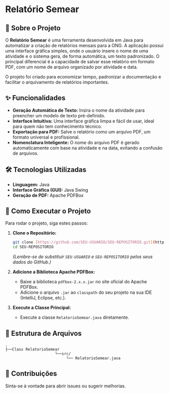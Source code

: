 # Relatório Semear

## 📝 Sobre o Projeto

O **Relatório Semear** é uma ferramenta desenvolvida em Java para automatizar a criação de relatórios mensais para a ONG. A aplicação possui uma interface gráfica simples, onde o usuário insere o nome de uma atividade e o sistema gera, de forma automática, um texto padronizado. O principal diferencial é a capacidade de salvar esse relatório em formato PDF, com um nome de arquivo organizado por atividade e data.

O projeto foi criado para economizar tempo, padronizar a documentação e facilitar o arquivamento de relatórios importantes.

## ✨ Funcionalidades

- **Geração Automática de Texto:** Insira o nome da atividade para preencher um modelo de texto pré-definido.
- **Interface Intuitiva:** Uma interface gráfica limpa e fácil de usar, ideal para quem não tem conhecimento técnico.
- **Exportação para PDF:** Salve o relatório como um arquivo PDF, um formato universal e profissional.
- **Nomenclatura Inteligente:** O nome do arquivo PDF é gerado automaticamente com base na atividade e na data, evitando a confusão de arquivos.

## 🛠️ Tecnologias Utilizadas

- **Linguagem:** Java
- **Interface Gráfica (GUI):** Java Swing
- **Geração de PDF:** Apache PDFBox

## 🚀 Como Executar o Projeto

Para rodar o projeto, siga estes passos:

1.  **Clone o Repositório:**
    ```bash
    git clone [https://github.com/SEU-USUARIO/SEU-REPOSITORIO.git](https://github.com/SEU-USUARIO/SEU-REPOSITORIO.git)
    cd SEU-REPOSITORIO
    ```
    *(Lembre-se de substituir `SEU-USUARIO` e `SEU-REPOSITORIO` pelos seus dados do GitHub.)*

2.  **Adicione a Biblioteca Apache PDFBox:**
    - Baixe a biblioteca `pdfbox-2.x.x.jar` no site oficial do Apache PDFBox.
    - Adicione o arquivo `.jar` ao `classpath` do seu projeto na sua IDE (IntelliJ, Eclipse, etc.).

3.  **Execute a Classe Principal:**
    - Execute a classe `RelatorioSemear.java` diretamente.

## 📂 Estrutura de Arquivos
    .
    ├──Class RelatorioSemear
                          └──src/
                               └── RelatorioSemear.java

## 🤝 Contribuições

Sinta-se à vontade para abrir issues ou sugerir melhorias.                               
